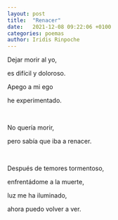 ```yaml
---
layout: post
title:  "Renacer"
date:   2021-12-08 09:22:06 +0100
categories: poemas
author: Iridis Rinpoche
---
```


Dejar morir al yo,

es difícil y doloroso.

Apego a mi ego

he experimentado. 

<br>

No quería morir,

pero sabía que iba a renacer.

<br>

Después de temores tormentoso,

enfrentádome a la muerte,

luz me ha iluminado,

ahora puedo volver a ver.